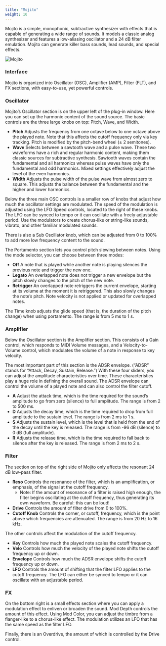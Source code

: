 ```yaml
---
title: "Mojito"
weight: 10
---
```


<!-- # Mojito -->

Mojito is a simple, monophonic, subtractive synthesizer with effects that is capable of generating a wide range of sounds. It models a classic analog synthesizer and features a low-aliasing oscillator and a 24 dB filter emulation. Mojito can generate killer bass sounds, lead sounds, and special effects.

![Mojito](/images/Mojito_584x198.png)

### Interface

Mojito is organized into Oscillator (OSC), Amplifier (AMP), Filter (FLT), and FX sections, with easy-to-use, yet powerful controls.

### Oscillator

Mojito’s Oscillator section is on the upper left of the plug-in window. Here you can set up the harmonic content of the sound source. The basic controls are the three large knobs on top: Pitch, Wave, and Width.

* **Pitch** Adjusts the frequency from one octave below to one octave above the played note. Note that this affects the cutoff frequency only via key tracking. Pitch is modified by the pitch-bend wheel (± 2 semitones).
* **Wave** Selects between a sawtooth wave and a pulse wave. These two waveforms have a rich and regular harmonic content, making them classic sources for subtractive synthesis. Sawtooth waves contain the fundamental and all harmonics whereas pulse waves have only the fundamental and odd harmonics. Mixed settings effectively adjust the level of the even harmonics.
* **Width** Adjusts the pulse width of the pulse wave from almost zero to square. This adjusts the balance between the fundamental and the higher and lower harmonics.

Below the three main OSC controls is a smaller row of knobs that adjust how much the oscillator settings are modulated. The speed of the modulation is adjusted using the LFO Speed controls, located to the right of these knobs. The LFO can be synced to tempo or it can oscillate with a freely adjustable period. Use the modulators to create chorus-like or string-like sounds, vibrato, and other familiar modulated sounds.

There is also a Sub Oscillator knob, which can be adjusted from 0 to 100% to add more low frequency content to the sound.

The Portamento section lets you control pitch slewing between notes. Using the mode selector, you can choose between three modes:

* **Off** A note that is played while another note is playing silences the previous note and trigger the new one.
* **Legato** An overlapped note does not trigger a new envelope but the pitch slowly changes to the pitch of the new note.
* **Retrigger** An overlapped note retriggers the current envelope, starting at its volume at the moment it is retriggered. This also slowly changes the note’s pitch. Note velocity is not applied or updated for overlapped notes.

The Time knob adjusts the glide speed (that is, the duration of the pitch change) when using portamento. The range is from 5 ms to 1 s.

### Amplifier

Below the Oscillator section is the Amplifier section. This consists of a Gain control, which responds to MIDI Volume messages, and a Velocity-to-Volume control, which modulates the volume of a note in response to key velocity.

The most important part of this section is the ADSR envelope. (“ADSR” stands for “Attack, Decay, Sustain, Release.”) With these four sliders, you can adjust the amplitude characteristics over time. These characteristics play a huge role in defining the overall sound. The ADSR envelope can control the volume of a played note and can also control the filter cutoff.

* **A** Adjust the attack time, which is the time required for the sound’s amplitude to go from zero (silence) to full amplitude. The range is from 2 to 500 ms.
* **D** Adjusts the decay time, which is the time required to drop from full amplitude to the sustain level. The range is from 2 ms to 1 s.
* **S** Adjusts the sustain level, which is the level that is held from the end of the decay until the key is released. The range is from -96 dB (silence) to 0 dB (full amplitude).
* **R** Adjusts the release time, which is the time required to fall back to silence after the key is released. The range is from 2 ms to 2 s.

### Filter

The section on top of the right side of Mojito only affects the resonant 24 dB low-pass filter.

* **Reso** Controls the resonance of the filter, which is an amplification, or emphasis, of the signal at the cutoff frequency.
  * Note: If the amount of resonance of a filter is raised high enough, the filter begins oscillating at the cutoff frequency, thus generating its own waveform. Be careful: this can be loud!
* **Drive** Controls the amount of filter drive from 0 to 100%.
* **Cutoff Knob** Controls the corner, or cutoff, frequency, which is the point above which frequencies are attenuated. The range is from 20 Hz to 16 kHz.

The other controls affect the modulation of the cutoff frequency.

* **Key** Controls how much the played note scales the cutoff frequency.
* **Velo** Controls how much the velocity of the played note shifts the cutoff frequency up or down.
* **Envelope** Controls how much the ADSR envelope shifts the cutoff frequency up or down.
* **LFO** Controls the amount of shifting that the filter LFO applies to the cutoff frequency. The LFO can either be synced to tempo or it can oscillate with an adjustable period.

### FX

On the bottom right is a small effects section where you can apply a modulation effect to enliven or broaden the sound. Mod Depth controls the amount of this effect. Using Mod Color, you can adjust the timbre from a flanger-like to a chorus-like effect. The modulation utilizes an LFO that has the same speed as the filter LFO.

Finally, there is an Overdrive, the amount of which is controlled by the Drive control.
